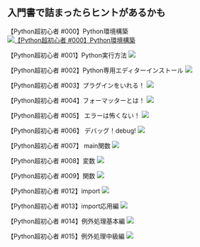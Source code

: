 ## 入門書で詰まったらヒントがあるかも
【Python超初心者 #000】Python環境構築
[![【Python超初心者 #000】Python環境構築](http://img.youtube.com/vi/LcjyCp5LokE/0.jpg)](https://www.youtube.com/watch?v=LcjyCp5LokE)

【Python超初心者 #001】Python実行方法
[![ ](http://img.youtube.com/vi/4NuQP-ICLgA/0.jpg)](https://www.youtube.com/watch?v=4NuQP-ICLgA)

【Python超初心者 #002】Python専用エディターインストール
[![ ](http://img.youtube.com/vi/y06yurgl2uw/0.jpg)](https://www.youtube.com/watch?v=y06yurgl2uw)

【Python超初心者 #003】プラグインをいれる！
[![ ](http://img.youtube.com/vi/2H9oHBpO4AY/0.jpg)](https://www.youtube.com/watch?v=2H9oHBpO4AY)

【Python超初心者 #004】フォーマッターとは！
[![ ](http://img.youtube.com/vi/Lkuh7qaIrng/0.jpg)](https://www.youtube.com/watch?v=Lkuh7qaIrng)

【Python超初心者 #005】 エラーは怖くない！
[![ ](http://img.youtube.com/vi/dhXKK-ofDbk/0.jpg)](https://www.youtube.com/watch?v=dhXKK-ofDbk)

【Python超初心者 #006】 デバッグ！debug!
[![ ](http://img.youtube.com/vi/dm9yVe3Rp5c/0.jpg)](https://www.youtube.com/watch?v=dm9yVe3Rp5c)

【Python超初心者 #007】 main関数
[![ ](http://img.youtube.com/vi/35Egw4HI8qw/0.jpg)](https://www.youtube.com/watch?v=35Egw4HI8qw)

【Python超初心者 #008】変数
[![ ](http://img.youtube.com/vi/wwmP8w7CcxY/0.jpg)](https://www.youtube.com/watch?v=wwmP8w7CcxY)

【Python超初心者 #009】関数
[![ ](http://img.youtube.com/vi/dTsmUOK2SJI/0.jpg)](https://www.youtube.com/watch?v=dTsmUOK2SJI)

【Python超初心者 #012】import
[![ ](http://img.youtube.com/vi/cuE25UlYnNU/0.jpg)](https://www.youtube.com/watch?v=cuE25UlYnNU)

【Python超初心者 #013】import応用編
[![ ](http://img.youtube.com/vi/WHTyy7j06a0/0.jpg)](https://www.youtube.com/watch?v=WHTyy7j06a0)

【Python超初心者 #014】例外処理基本編
[![ ](http://img.youtube.com/vi/wvyJTgw8aAQ/0.jpg)](https://www.youtube.com/watch?v=wvyJTgw8aAQ)

【Python超初心者 #015】例外処理中級編
[![ ](http://img.youtube.com/vi/mWaT93PJ5s0/0.jpg)](https://www.youtube.com/watch?v=mWaT93PJ5s0)
